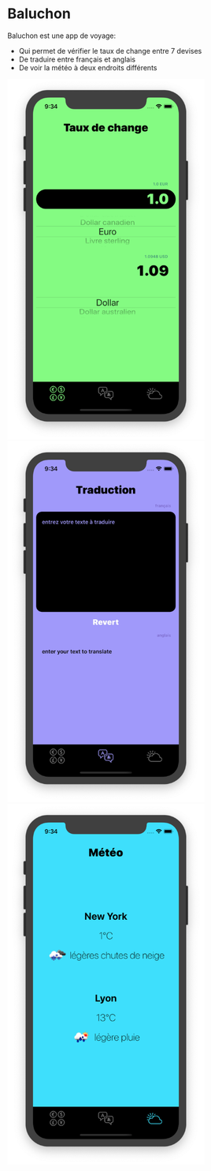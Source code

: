 # Baluchon

Baluchon est une app de voyage:

- Qui permet de vérifier le taux de change entre 7 devises
- De traduire entre français et anglais
- De voir la météo à deux endroits différents

<img src="./Capture%20d’écran%202020-02-10%20à%2009.34.21.png" width="400">
<img src="./Capture%20d’écran%202020-02-10%20à%2009.34.28.png" width="400">
<img src="./Capture%20d’écran%202020-02-10%20à%2009.34.39.png" width="400">
